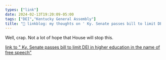 ```yaml
---
types: ["link"]
date: 2024-02-13T19:20:09-05:00
tags: ["DEI","Kentucky General Assembly"]
title: "🔗 linkblog: my thoughts on ' Ky. Senate passes bill to limit DEI in higher education in the name of free speech'"
---
```

Well, crap. Not a lot of hope that House will stop this.

[link to " Ky. Senate passes bill to limit DEI in higher education in the name of free speech"](https://www.lpm.org/news/2024-02-13/ky-senate-passes-bill-to-limit-dei-in-higher-education-in-the-name-of-free-speech)
